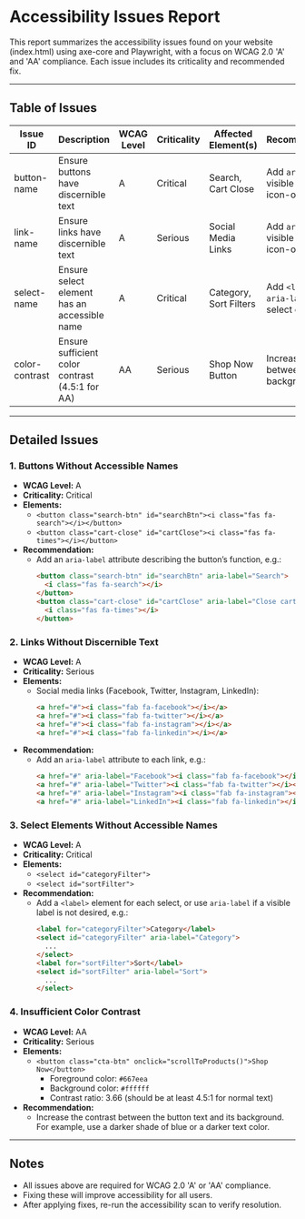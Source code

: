 # Accessibility Issues Report

This report summarizes the accessibility issues found on your website (index.html) using axe-core and Playwright, with a focus on WCAG 2.0 'A' and 'AA' compliance. Each issue includes its criticality and recommended fix.

---

## Table of Issues

| Issue ID         | Description                                         | WCAG Level | Criticality | Affected Element(s)         | Recommendation |
|------------------|-----------------------------------------------------|------------|-------------|-----------------------------|----------------|
| button-name      | Ensure buttons have discernible text                | A          | Critical    | Search, Cart Close          | Add `aria-label` or visible text to icon-only buttons |
| link-name        | Ensure links have discernible text                  | A          | Serious     | Social Media Links          | Add `aria-label` or visible text to icon-only links |
| select-name      | Ensure select element has an accessible name        | A          | Critical    | Category, Sort Filters      | Add `<label>` or `aria-label` to select elements |
| color-contrast   | Ensure sufficient color contrast (4.5:1 for AA)     | AA         | Serious     | Shop Now Button             | Increase contrast between text and background |

---

## Detailed Issues

### 1. **Buttons Without Accessible Names**
- **WCAG Level:** A
- **Criticality:** Critical
- **Elements:**
  - `<button class="search-btn" id="searchBtn"><i class="fas fa-search"></i></button>`
  - `<button class="cart-close" id="cartClose"><i class="fas fa-times"></i></button>`
- **Recommendation:**
  - Add an `aria-label` attribute describing the button’s function, e.g.:
    ```html
    <button class="search-btn" id="searchBtn" aria-label="Search">
      <i class="fas fa-search"></i>
    </button>
    <button class="cart-close" id="cartClose" aria-label="Close cart">
      <i class="fas fa-times"></i>
    </button>
    ```

### 2. **Links Without Discernible Text**
- **WCAG Level:** A
- **Criticality:** Serious
- **Elements:**
  - Social media links (Facebook, Twitter, Instagram, LinkedIn):
    ```html
    <a href="#"><i class="fab fa-facebook"></i></a>
    <a href="#"><i class="fab fa-twitter"></i></a>
    <a href="#"><i class="fab fa-instagram"></i></a>
    <a href="#"><i class="fab fa-linkedin"></i></a>
    ```
- **Recommendation:**
  - Add an `aria-label` attribute to each link, e.g.:
    ```html
    <a href="#" aria-label="Facebook"><i class="fab fa-facebook"></i></a>
    <a href="#" aria-label="Twitter"><i class="fab fa-twitter"></i></a>
    <a href="#" aria-label="Instagram"><i class="fab fa-instagram"></i></a>
    <a href="#" aria-label="LinkedIn"><i class="fab fa-linkedin"></i></a>
    ```

### 3. **Select Elements Without Accessible Names**
- **WCAG Level:** A
- **Criticality:** Critical
- **Elements:**
  - `<select id="categoryFilter">`
  - `<select id="sortFilter">`
- **Recommendation:**
  - Add a `<label>` element for each select, or use `aria-label` if a visible label is not desired, e.g.:
    ```html
    <label for="categoryFilter">Category</label>
    <select id="categoryFilter" aria-label="Category">
      ...
    </select>
    <label for="sortFilter">Sort</label>
    <select id="sortFilter" aria-label="Sort">
      ...
    </select>
    ```

### 4. **Insufficient Color Contrast**
- **WCAG Level:** AA
- **Criticality:** Serious
- **Elements:**
  - `<button class="cta-btn" onclick="scrollToProducts()">Shop Now</button>`
    - Foreground color: `#667eea`
    - Background color: `#ffffff`
    - Contrast ratio: 3.66 (should be at least 4.5:1 for normal text)
- **Recommendation:**
  - Increase the contrast between the button text and its background. For example, use a darker shade of blue or a darker text color.

---

## Notes
- All issues above are required for WCAG 2.0 'A' or 'AA' compliance.
- Fixing these will improve accessibility for all users.
- After applying fixes, re-run the accessibility scan to verify resolution. 